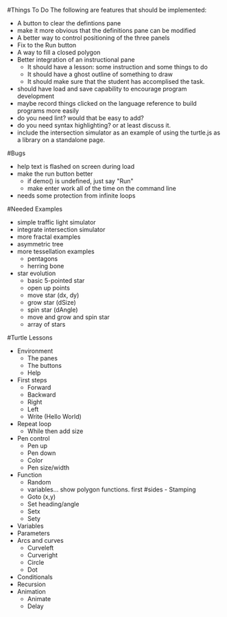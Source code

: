 #Things To Do
The following are features that should be implemented:

* A button to clear the defintions pane
* make it more obvious that the definitions pane can be modified
* A better way to control positioning of the three panels
* Fix to the Run button
* A way to fill a closed polygon
* Better integration of an instructional pane
	* It should have a lesson: some instruction and some things to do
	* It should have a ghost outline of something to draw
	* It should make sure that the student has accomplised the task.
* should have load and save capability to encourage program development
* maybe record things clicked on the language reference to build programs more easily
* do you need lint? would that be easy to add?
* do you need syntax highlighting? or at least discuss it.
* include the intersection simulator as an example of using the turtle.js as a library on a standalone page.

#Bugs
* help text is flashed on screen during load
* make the run button better
	* if demo() is undefined, just say "Run"
	* make enter work all of the time on the command line
* needs some protection from infinite loops

 
#Needed Examples
* simple traffic light simulator
* integrate intersection simulator
* more fractal examples
* asymmetric tree
* more tessellation examples
	* pentagons
	* herring bone
* star evolution
	* basic 5-pointed star
	* open up points
	* move star (dx, dy)
	* grow star (dSize)
	* spin star (dAngle)
	* move and grow and spin star
	* array of stars
	
#Turtle Lessons

- Environment
	- The panes
	- The buttons
	- Help
- First steps
    - Forward
    - Backward
    - Right
    - Left
    - Write (Hello World)
- Repeat loop
	- While
then add size
- Pen control
    - Pen up
    - Pen down
    - Color
    - Pen size/width
- Function
    - Random
	- variables… show polygon functions. first #sides - Stamping
    - Goto (x,y)
    - Set heading/angle
    - Setx
    - Sety
- Variables
- Parameters
- Arcs and curves
    - Curveleft
    - Curveright
    - Circle
    - Dot
- Conditionals
- Recursion
- Animation
    - Animate
    - Delay